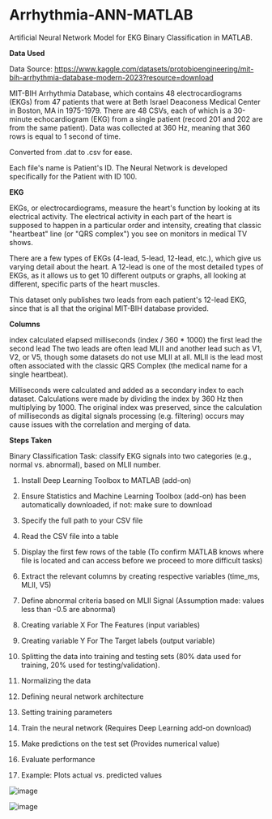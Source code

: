 # Arrhythmia-ANN-MATLAB
Artificial Neural Network Model for EKG Binary Classification in MATLAB.

**Data Used**

Data Source: https://www.kaggle.com/datasets/protobioengineering/mit-bih-arrhythmia-database-modern-2023?resource=download

MIT-BIH Arrhythmia Database, which contains 48 electrocardiograms (EKGs) from 47 patients that were at Beth Israel Deaconess Medical Center in Boston, MA in 1975-1979. There are 48 CSVs, each of which is a 30-minute echocardiogram (EKG) from a single patient (record 201 and 202 are from the same patient). Data was collected at 360 Hz, meaning that 360 rows is equal to 1 second of time.

Converted from .dat to .csv for ease.

Each file's name is Patient's ID. The Neural Network is developed specifically for the Patient with ID 100.

**EKG**

EKGs, or electrocardiograms, measure the heart's function by looking at its electrical activity. The electrical activity in each part of the heart is supposed to happen in a particular order and intensity, creating that classic "heartbeat" line (or "QRS complex") you see on monitors in medical TV shows.

There are a few types of EKGs (4-lead, 5-lead, 12-lead, etc.), which give us varying detail about the heart. A 12-lead is one of the most detailed types of EKGs, as it allows us to get 10 different outputs or graphs, all looking at different, specific parts of the heart muscles.

This dataset only publishes two leads from each patient's 12-lead EKG, since that is all that the original MIT-BIH database provided.


**Columns**

index
calculated elapsed milliseconds (index / 360 * 1000)
the first lead
the second lead
The two leads are often lead MLII and another lead such as V1, V2, or V5, though some datasets do not use MLII at all. MLII is the lead most often associated with the classic QRS Complex (the medical name for a single heartbeat).

Milliseconds were calculated and added as a secondary index to each dataset. Calculations were made by dividing the index by 360 Hz then multiplying by 1000. The original index was preserved, since the calculation of milliseconds as digital signals processing (e.g. filtering) occurs may cause issues with the correlation and merging of data. 

**Steps Taken**

Binary Classification Task: classify EKG signals into two categories (e.g., normal vs. abnormal), based on MLII number.

1. Install Deep Learning Toolbox to MATLAB (add-on)

2. Ensure Statistics and Machine Learning Toolbox (add-on) has been automatically downloaded, if not: make sure to download 

3. Specify the full path to your CSV file

4. Read the CSV file into a table

5. Display the first few rows of the table (To confirm MATLAB knows where file is located and can access before we proceed to more difficult tasks)

6. Extract the relevant columns by creating respective variables (time_ms, MLII, V5)

7. Define abnormal criteria based on MLII Signal (Assumption made: values less than -0.5 are abnormal)

8. Creating variable X For The Features (input variables)

9. Creating variable Y For The Target labels (output variable)

10. Splitting the data into training and testing sets (80% data used for training, 20% used for testing/validation).

11. Normalizing the data

12. Defining neural network architecture

13. Setting training parameters

14. Train the neural network (Requires Deep Learning add-on download)

15. Make predictions on the test set (Provides numerical value)

16. Evaluate performance

17. Example: Plots actual vs. predicted values



















![image](https://github.com/haanisyed/Arrhythmia-ANN-MATLAB/assets/116673121/2a3c2bc5-25c8-4ebc-aab2-eff672a1f6b9)


![image](https://github.com/haanisyed/Arrhythmia-ANN-MATLAB/assets/116673121/baadb1f4-60ca-4644-a4d2-91a5a27f27c6)

